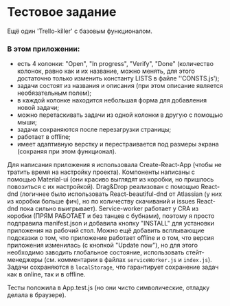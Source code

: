 # Тестовое задание

Ещё один 'Trello-killer' с базовым функционалом. 

### В этом приложении:

* есть 4 колонки: "Open", "In progress", "Verify", "Done" (количество колонок, равно как и их название, можно менять, для этого достаточно только изменить константу LISTS в файле ''CONSTS.js');
* задачи состоят из названия и описания (при этом описание является необязательным полем);
* в каждой колонке находится небольшая форма для добавления новой задачи;
* можно перетаскивать задачи из одной колонки в другую с помощью мыши;
* задачи сохраняются после перезагрузки страницы;
* работает в offline;
* имеет адаптивную верстку и перестраивается под размеры экрана (сохраняя при этом функционал).

Для написания приложения я использовала Create-React-App (чтобы не тратить время на настройку проекта). Компоненты написаны с помощью Material-ui (они красиво выглядят из коробки, но пришлось повозиться с их настройкой). Drag&Drop реализован с помощью React-dnd (логичнее было использовать React-beautiful-dnd от Atlassian (у них из коробки больше фич), но по количеству скачиваний и issues React-dnd пока сильно выигрывает). Service-worker работает у CRA из коробки (ПРЯМ РАБОТАЕТ и без танцев с бубнами), поэтому я просто подправила manifest.json и добавила кнопку "INSTALL" для установки приложения на рабочий стол. Можно ещё добавить всплывающие подсказки о том, что приложение работает offline и о том, что версия приложения изменилась (с кнопкой "Update now"), но для этого необходимо заводить глобальное состояние, использовать стейт-менеджеры (см. комментарии в файлах `serviceWorker.js` и `index.js`). Задачи сохраняются в `localStorage`, что гарантирует сохранение задач как в online, так и в offline.

Тесты положила в App.test.js (но они чисто символические, отладку делала в браузере).